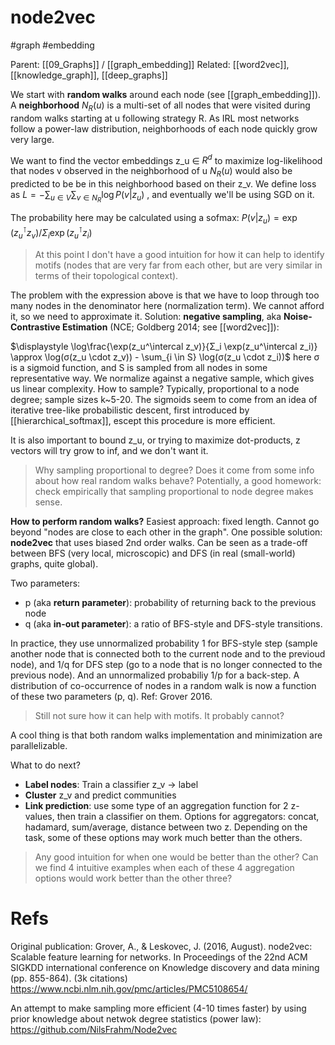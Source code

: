 # node2vec

#graph #embedding

Parent: [[09_Graphs]] / [[graph_embedding]]
Related: [[word2vec]], [[knowledge_graph]], [[deep_graphs]]


We start with **random walks** around each node (see [[graph_embedding]]). A **neighborhood** $N_R(u)$ is a multi-set of all nodes that were visited during random walks starting at u following strategy R. As IRL most networks follow a power-law distribution, neighborhoods of each node quickly grow very large.

We want to find the vector embeddings z_u ∈ $R^d$ to maximize log-likelihood that nodes v observed in the neighborhood of u $N_R(u)$ would also be predicted to be be in this neighborhood based on their z_v. We define loss as $\displaystyle L = - \sum_{u ∈ V} \sum_{v ∈ N_R} \log P(v|z_u)$ , and eventually we'll be using SGD on it.

The probability here may be calculated using a sofmax: $P(v|z_u) = \exp(z_u^\intercal z_v) / Σ_i \exp(z_u^\intercal z_i)$

> At this point I don't have a good intuition for how it can help to identify motifs (nodes that are very far from each other, but are very similar in terms of their topological context).

The problem with the expression above is that we have to loop through too many nodes in the denominator here (normalization term). We cannot afford it, so we need to approximate it. Solution: **negative sampling**, aka **Noise-Contrastive Estimation** (NCE; Goldberg 2014; see [[word2vec]]):

$\displaystyle \log\frac{\exp(z_u^\intercal z_v)}{Σ_i \exp(z_u^\intercal z_i)} \approx \log(σ(z_u \cdot z_v)) - \sum_{i \in S} \log(σ(z_u \cdot z_i))$ 
here σ is a sigmoid function, and S is sampled from all nodes in some representative way. We normalize against a negative sample, which gives us linear complexity. How to sample? Typically, proportional to a node degree; sample sizes k~5-20. The sigmoids seem to come from an idea of iterative tree-like probabilistic descent, first introduced by [[hierarchical_softmax]], escept this procedure is more efficient.

It is also important to bound z_u, or trying to maximize dot-products, z vectors will try grow to inf, and we don't want it.

> Why sampling proportional to degree? Does it come from some info about how real random walks behave? Potentially, a good homework: check empirically that sampling proportional to node degree makes sense.

**How to perform random walks?** Easiest approach: fixed length. Cannot go beyond "nodes are close to each other in the graph". One possible solution: **node2vec** that uses biased 2nd order walks. Can be seen as a trade-off between BFS (very local, microscopic) and DFS (in real (small-world) graphs, quite global).

Two parameters:
* p (aka **return parameter**): probability of returning back to the previous node
* q (aka **in-out parameter**): a ratio of BFS-style and DFS-style transitions. 

In practice, they use unnormalized probability 1 for BFS-style step (sample another node that is connected both to the current node and to the previoud node), and 1/q for DFS step (go to a node that is no longer connected to the previous node). And an unnormalized probabiliy 1/p for a back-step. A distribution of co-occurrence of nodes in a random walk is now a function of these two parameters (p, q). Ref: Grover 2016.

> Still not sure how it can help with motifs. It probably cannot?

A cool thing is that both random walks implementation and minimization are parallelizable.

What to do next?
* **Label nodes**: Train a classifier z_v → label
* **Cluster** z_v and predict communities
* **Link prediction**: use some type of an aggregation function for 2 z-values, then train a classifier on them. Options for aggregators: concat, hadamard, sum/average, distance between two z. Depending on the task, some of these options may work much better than the others.

> Any good intuition for when one would be better than the other? Can we find 4 intuitive examples when each of these 4 aggregation options would work better than the other three?

# Refs

Original publication:
Grover, A., & Leskovec, J. (2016, August). node2vec: Scalable feature learning for networks. In Proceedings of the 22nd ACM SIGKDD international conference on Knowledge discovery and data mining (pp. 855-864). (3k citations)
https://www.ncbi.nlm.nih.gov/pmc/articles/PMC5108654/

An attempt to make sampling more efficient (4-10 times faster) by using prior knowledge about netwok degree statistics (power law):
https://github.com/NilsFrahm/Node2vec